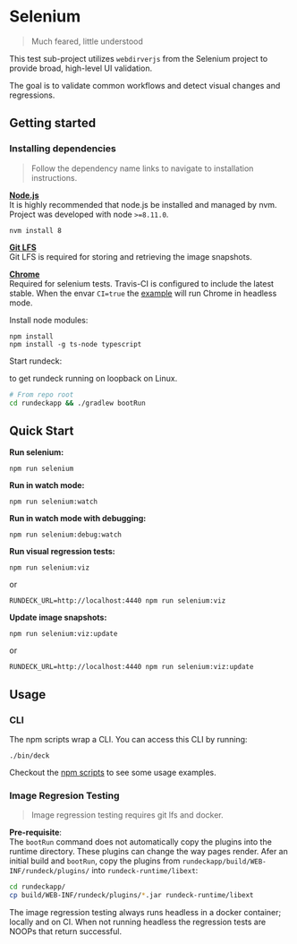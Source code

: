 Selenium
========
> Much feared, little understood

This test sub-project utilizes `webdirverjs` from the Selenium project
to provide broad, high-level UI validation.

The goal is to validate common workflows and detect visual changes
and regressions.

## Getting started

### Installing dependencies
> Follow the dependency name links to navigate to installation instructions.


[**Node.js**](https://github.com/creationix/nvm#install-script)  
It is highly recommended that node.js be installed and managed by nvm. Project was developed with node ```>=8.11.0```.
```
nvm install 8
```

[**Git LFS**](https://git-lfs.github.com/)  
Git LFS is required for storing and retrieving the image snapshots.

[**Chrome**](https://www.google.com/chrome/)  
Required for selenium tests. Travis-CI is configured to include the latest stable.
When the envar ```CI=true``` the [example](./__tests__/selenium-login.test.ts) will run Chrome in headless mode.

Install node modules:  
```
npm install
npm install -g ts-node typescript
```

Start rundeck:

to get rundeck running on loopback on Linux.
```bash
# From repo root
cd rundeckapp && ./gradlew bootRun
```

## Quick Start
**Run selenium:**
```
npm run selenium
```

**Run in watch mode:**
```
npm run selenium:watch
```

**Run in watch mode with debugging:**
```
npm run selenium:debug:watch
```

**Run  visual regression tests:**
```
npm run selenium:viz
```
or
```
RUNDECK_URL=http://localhost:4440 npm run selenium:viz
```

**Update image snapshots:**
```
npm run selenium:viz:update
```
or
```
RUNDECK_URL=http://localhost:4440 npm run selenium:viz:update
```

## Usage

### CLI
The npm scripts wrap a CLI. You can access this CLI by running:
```
./bin/deck
```

Checkout the [npm scripts](./package.json) to see some usage examples.

### Image Regresion Testing
> Image regression testing requires git lfs and docker.

**Pre-requisite**:  
The `bootRun` command does not automatically copy the plugins into the runtime directory.
These plugins can change the way pages render.
Afer an initial build and `bootRun`, copy the plugins from `rundeckapp/build/WEB-INF/rundeck/plugins/` into `rundeck-runtime/libext`:
```bash
cd rundeckapp/
cp build/WEB-INF/rundeck/plugins/*.jar rundeck-runtime/libext
```

The image regression testing always runs headless in a docker container; locally and on CI.
When not running headless the regression tests are NOOPs that return successful.